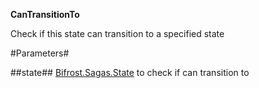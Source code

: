 **CanTransitionTo**

Check if this state can transition to a specified state

#Parameters#


##state##
[Bifrost.Sagas.State](Bifrost.Sagas.State) to check if can transition to
